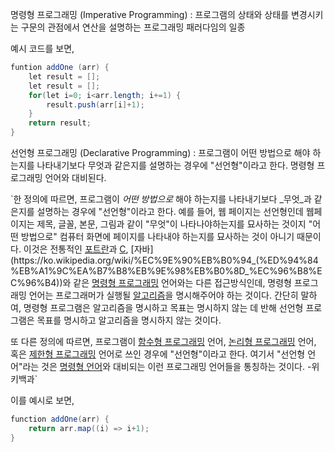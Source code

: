 명령형 프로그래밍 (Imperative Programming)
: 프로그램의 상태와 상태를 변경시키는 구문의 관점에서 연산을 설명하는 프로그래밍 패러다임의 일종

예시 코드를 보면,
```java
funtion addOne (arr) {
	let result = [];
	let result = [];
	for(let i=0; i<arr.length; i+=1) {
		result.push(arr[i]+1);
	}
	return result;
}
```


선언형 프로그래밍 (Declarative Programming)
: 프로그램이 어떤 방법으로 해야 하는지를 나타내기보다 무엇과 같은지를 설명하는 경우에 "선언형"이라고 한다. 명령형 프로그래밍 언어와 대비된다.


`한 정의에 따르면, 프로그램이 _어떤 방법으로_ 해야 하는지를 나타내기보다 _무엇_과 같은지를 설명하는 경우에 "선언형"이라고 한다. 예를 들어, 웹 페이지는 선언형인데 웹페이지는 제목, 글꼴, 본문, 그림과 같이 "무엇"이 나타나야하는지를 묘사하는 것이지 "어떤 방법으로" 컴퓨터 화면에 페이지를 나타내야 하는지를 묘사하는 것이 아니기 때문이다. 이것은 전통적인 [포트란](https://ko.wikipedia.org/wiki/%ED%8F%AC%ED%8A%B8%EB%9E%80)과 [C](https://ko.wikipedia.org/wiki/C_(%ED%94%84%EB%A1%9C%EA%B7%B8%EB%9E%98%EB%B0%8D_%EC%96%B8%EC%96%B4)), [자바](https://ko.wikipedia.org/wiki/%EC%9E%90%EB%B0%94_(%ED%94%84%EB%A1%9C%EA%B7%B8%EB%9E%98%EB%B0%8D_%EC%96%B8%EC%96%B4))와 같은 [명령형 프로그래밍](https://ko.wikipedia.org/wiki/%EB%AA%85%EB%A0%B9%ED%98%95_%ED%94%84%EB%A1%9C%EA%B7%B8%EB%9E%98%EB%B0%8D) 언어와는 다른 접근방식인데, 명령형 프로그래밍 언어는 프로그래머가 실행될 [알고리즘](https://ko.wikipedia.org/wiki/%EC%95%8C%EA%B3%A0%EB%A6%AC%EC%A6%98)을 명시해주어야 하는 것이다. 간단히 말하여, 명령형 프로그램은 알고리즘을 명시하고 목표는 명시하지 않는 데 반해 선언형 프로그램은 목표를 명시하고 알고리즘을 명시하지 않는 것이다.

또 다른 정의에 따르면, 프로그램이 [함수형 프로그래밍](https://ko.wikipedia.org/wiki/%ED%95%A8%EC%88%98%ED%98%95_%ED%94%84%EB%A1%9C%EA%B7%B8%EB%9E%98%EB%B0%8D) 언어, [논리형 프로그래밍](https://ko.wikipedia.org/wiki/%EB%85%BC%EB%A6%AC%ED%98%95_%ED%94%84%EB%A1%9C%EA%B7%B8%EB%9E%98%EB%B0%8D) 언어, 혹은 [제한형 프로그래밍](https://ko.wikipedia.org/w/index.php?title=%EC%A0%9C%ED%95%9C%ED%98%95_%ED%94%84%EB%A1%9C%EA%B7%B8%EB%9E%98%EB%B0%8D&action=edit&redlink=1) 언어로 쓰인 경우에 "선언형"이라고 한다. 여기서 "선언형 언어"라는 것은 [명령형 언어](https://ko.wikipedia.org/wiki/%EB%AA%85%EB%A0%B9%ED%98%95_%ED%94%84%EB%A1%9C%EA%B7%B8%EB%9E%98%EB%B0%8D_%EC%96%B8%EC%96%B4)와 대비되는 이런 프로그래밍 언어들을 통칭하는 것이다. -위키백과`

이를 예시로 보면,
```java
function addOne(arr) {
	return arr.map((i) => i+1);
}
```